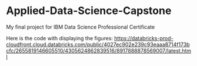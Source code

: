 # Applied-Data-Science-Capstone
My final project for IBM Data Science Professional Certificate

Here is the code with displaying the figures: 
https://databricks-prod-cloudfront.cloud.databricks.com/public/4027ec902e239c93eaaa8714f173bcfc/2655819146605510/4305624862839516/8917888878569007/latest.html
